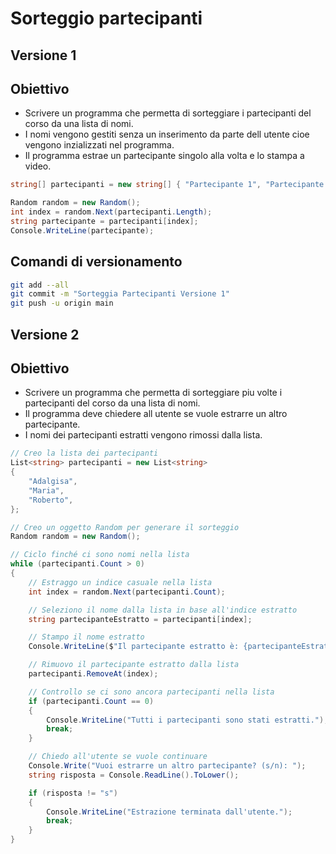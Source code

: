 # Sorteggio partecipanti

## Versione 1

## Obiettivo

- Scrivere un programma che permetta di sorteggiare i partecipanti del corso da una lista di nomi.
- I nomi vengono gestiti senza un inserimento da parte dell utente cioe vengono inzializzati nel programma.
- Il programma estrae un partecipante singolo alla volta e lo stampa a video.

```csharp
string[] partecipanti = new string[] { "Partecipante 1", "Partecipante 2", "Partecipante 3" };

Random random = new Random();
int index = random.Next(partecipanti.Length);
string partecipante = partecipanti[index];
Console.WriteLine(partecipante);
```

## Comandi di versionamento

```bash
git add --all
git commit -m "Sorteggia Partecipanti Versione 1"
git push -u origin main
```

## Versione 2

## Obiettivo

- Scrivere un programma che permetta di sorteggiare piu volte i partecipanti del corso da una lista di nomi.
- Il programma deve chiedere all utente se vuole estrarre un altro partecipante.
- I nomi dei partecipanti estratti vengono rimossi dalla lista.

```csharp
// Creo la lista dei partecipanti
List<string> partecipanti = new List<string>
{
    "Adalgisa",
    "Maria",
    "Roberto",
};

// Creo un oggetto Random per generare il sorteggio
Random random = new Random();

// Ciclo finché ci sono nomi nella lista
while (partecipanti.Count > 0)
{
    // Estraggo un indice casuale nella lista
    int index = random.Next(partecipanti.Count);

    // Seleziono il nome dalla lista in base all'indice estratto
    string partecipanteEstratto = partecipanti[index];

    // Stampo il nome estratto
    Console.WriteLine($"Il partecipante estratto è: {partecipanteEstratto}");

    // Rimuovo il partecipante estratto dalla lista
    partecipanti.RemoveAt(index);

    // Controllo se ci sono ancora partecipanti nella lista
    if (partecipanti.Count == 0)
    {
        Console.WriteLine("Tutti i partecipanti sono stati estratti.");
        break;
    }

    // Chiedo all'utente se vuole continuare
    Console.Write("Vuoi estrarre un altro partecipante? (s/n): ");
    string risposta = Console.ReadLine().ToLower();

    if (risposta != "s")
    {
        Console.WriteLine("Estrazione terminata dall'utente.");
        break;
    }
}
```
